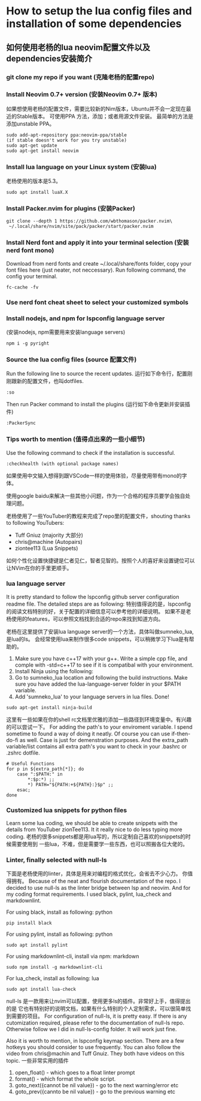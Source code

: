 # How to setup the lua config files and installation of some dependencies

## 如何使用老杨的lua neovim配置文件以及dependencies安装简介

### git clone my repo if you want (克隆老杨的配置repo)

### Install Neovim 0.7+ version (安装Neovim 0.7+ 版本)

如果想使用老杨的配置文件，需要比较新的Nim版本，Ubuntu并不会一定现在最近的Stable版本。
可使用PPA 方法，添加；或者用源文件安装。
最简单的方法是添加unstable PPA。

```ubuntu
sudo add-apt-repository ppa:neovim-ppa/stable
(if stable doesn't work for you try unstable)
sudo apt-get update
sudo apt-get install neovim
```

### Install lua language on your Linux system (安装lua)

老杨使用的版本是5.3。

```ubuntu
sudo apt install luaX.X
```

### Install Packer.nvim for plugins (安装Packer)

```ubuntu
git clone --depth 1 https://github.com/wbthomason/packer.nvim\
 ~/.local/share/nvim/site/pack/packer/start/packer.nvim
```

### Install Nerd font and apply it into your terminal selection (安装nerd font mono)

Download from nerd fonts and create ~/.local/share/fonts folder, copy your font
files here (just neater, not neccessary). Run following command, the config your
terminal.

```ubuntu
fc-cache -fv
```

### Use nerd font cheat sheet to select your customized symbols

### Install nodejs, and npm for lspconfig language server

(安装nodejs, npm需要用来安装language servers)

```ubuntu
npm i -g pyright
```

### Source the lua config files (source 配置文件)

Run the following line to source the recent updates.
运行如下命令行，配置刚刚跟新的配置文件，也叫dotfiles.

```vim
:so
```

Then run Packer command to install the plugins (运行如下命令更新并安装插件)

```vim
:PackerSync
```

### Tips worth to mention (值得点出来的一些小细节)

Use the following command to check if the installation is successful.

```vim
:checkhealth (with optional package names)
```

如果使用中文输入想得到跟VSCode一样的使用体验，尽量使用带有mono的字体。

使用google baidu来解决一些其他小问题，作为一个合格的程序员要学会独自处理问题。

老杨使用了一些YouTuber的教程来完成了repo里的配置文件，shouting thanks to following YouTubers:

* Tuff Gniuz (majority 大部分)
* chris@machine (Autopairs)
* ziontee113 (Lua Snippets)

如何个性化设置快捷键是仁者见仁，智者见智的。按照个人的喜好来设置键位可以让NVim在你的手里更顺手。

### lua language server

It is pretty standard to follow the lspconfig github server configuration readme
file. The detailed steps are as following:
特别值得说的是，lspconfig的阅读文档特别的好，关于配置的详细信息可以参考他的详细说明。
如果不是老杨使用的features，可以参照文档找到合适的repo来找到知道方向。

老杨在这里提供了安装lua language server的一个方法，具体叫做sumneko\_lua, 是lua的ls。
会经常使用lua来制作很多code snippets，可以稍微学习下lua是有帮助的。

1. Make sure you have c++17 with your g++. Write a simple cpp file, and comple
with -std=c++17 to see if it is compatibal with your environment.
2. Install Ninja using the following:
3. Go to sumneko\_lua location and following the build instructions. Make sure
you have added the lua-language-server folder in your $PATH variable.
4. Add 'sumneko\_lua' to your language servers in lua files. Done!

```ubuntu
sudo apt-get install ninja-build
```

这里有一些如果在你的shell rc文档里优雅的添加一些路径到环境变量中。有兴趣的可以尝试一下。
For adding the path's to your enviroment variable. I spend sometime to found a
way of doing it neatly. Of course you can use if-then-do-fi as well. Case is
just for demenstration purposes. And the extra\_path variable/list contains
all extra path's you want to check in your .bashrc or .zshrc dotfile.

```shell
# Useful Functions
for p in ${extra_path[*]}; do
	case ":$PATH:" in
		*:$p:*) ;;
		*) PATH="${PATH:+${PATH}:}$p" ;;
	esac;
done
```

### Customized lua snippets for python files

Learn some lua coding, we should be able to create snippets with the details
from YouTuber zionTee113.
It it really nice to do less typing more coding.
老杨的很多snippets都是用lua写的，所以定制自己喜欢的snippets的时候需要使用到
一些lua，不难，但是需要学一些东西，也可以照搬各位大佬的。

### Linter, finally selected with null-ls

下面是老杨使用的linter，具体是用来对编程的格式优化，会省去不少心力。
你值得拥有。
Because of the neat and flourish documentation of the repo. I decided to use
null-ls as the linter bridge between lsp and neovim. And for my coding
format requirements. I used black, pylint, lua\_check and markdownlint.

For using black, install as following: python

```ubuntu
pip install black
```

For using pylint, install as following: python

```ubuntu
sudo apt install pylint
```

For using markdownlint-cli, install via npm: markdown

```ubuntu
sudo npm install -g markdownlint-cli
```

For lua\_check, install as following: lua

```ubuntu
sudo apt install lua-check
```

null-ls 是一款用来让nvim可以配置，使用更多ls的插件。非常好上手，值得提出的是
它也有特别好的说明文档，如果有什么特别的个人定制需求，可以很简单找到需要的项目。
For configuration of null-ls, it is pretty easy. If there is any cutomization
required, please refer to the documentation of null-ls repo. Otherwise follow
we I did in null-ls-config folder. It will work just fine.

Also it is worth to mention, in lspconfig keymap section. There are a few
hotkeys you should consider to use frequently. You can also follow the video
from chris@machin and Tuff Gnuiz. They both have videos on this topic.
一些非常实用的插件

1. open\_float() - which goes to a float linter prompt
2. format() - which format the whole script.
3. goto\_next({cannot be nil value}) - go to the next warning/error etc
4. goto\_prev({cannto be nil value}) - go to the previous warning etc
